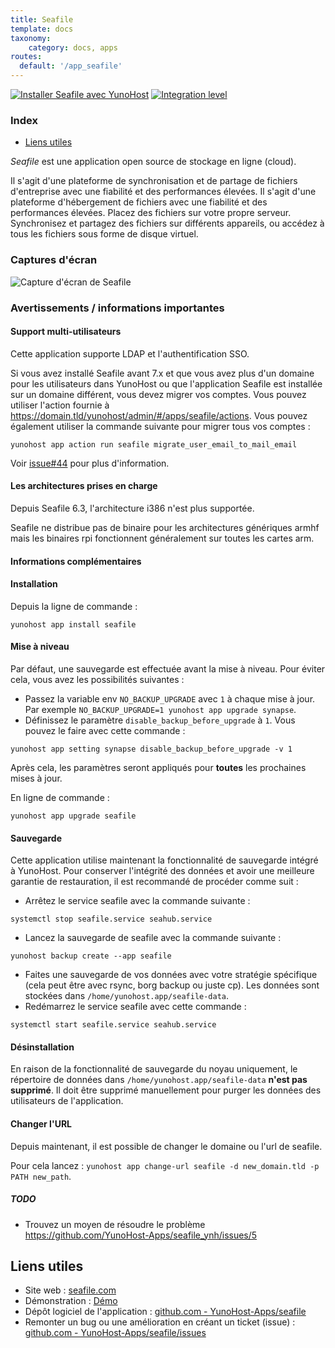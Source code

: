 ```yaml
---
title: Seafile
template: docs
taxonomy:
    category: docs, apps
routes:
  default: '/app_seafile'
---
```


[![Installer Seafile avec YunoHost](https://install-app.yunohost.org/install-with-yunohost.svg)](https://install-app.yunohost.org/?app=seafile) [![Integration level](https://dash.yunohost.org/integration/seafile.svg)](https://dash.yunohost.org/appci/app/seafile)

### Index

- [Liens utiles](#liens-utiles)

*Seafile* est une application open source de stockage en ligne (cloud).

Il s'agit d'une plateforme de synchronisation et de partage de fichiers d'entreprise avec une fiabilité et des performances élevées. Il s'agit d'une plateforme d'hébergement de fichiers avec une fiabilité et des performances élevées. Placez des fichiers sur votre propre serveur. Synchronisez et partagez des fichiers sur différents appareils, ou accédez à tous les fichiers sous forme de disque virtuel.

### Captures d'écran

![Capture d'écran de Seafile](https://github.com/YunoHost-Apps/seafile_ynh/blob/master/doc/screenshots/access-logs.jpg)

### Avertissements / informations importantes

#### Support multi-utilisateurs

Cette application supporte LDAP et l'authentification SSO.

Si vous avez installé Seafile avant 7.x et que vous avez plus d'un domaine pour les utilisateurs dans YunoHost ou que l'application Seafile est installée sur un domaine différent, vous devez migrer vos comptes.
Vous pouvez utiliser l'action fournie à https://domain.tld/yunohost/admin/#/apps/seafile/actions. Vous pouvez également utiliser la commande suivante pour migrer tous vos comptes :
```
yunohost app action run seafile migrate_user_email_to_mail_email
```
Voir [issue#44](https://github.com/YunoHost-Apps/seafile_ynh/issues/44)
pour plus d'information.

#### Les architectures prises en charge

Depuis Seafile 6.3, l'architecture i386 n'est plus supportée.

Seafile ne distribue pas de binaire pour les architectures génériques armhf mais les binaires rpi fonctionnent généralement sur toutes les cartes arm.

#### Informations complémentaires

#### Installation

Depuis la ligne de commande :
```
yunohost app install seafile
```

#### Mise à niveau

Par défaut, une sauvegarde est effectuée avant la mise à niveau. Pour éviter cela, vous avez les possibilités suivantes :
- Passez la variable env `NO_BACKUP_UPGRADE` avec `1` à chaque mise à jour. Par exemple `NO_BACKUP_UPGRADE=1 yunohost app upgrade synapse`.
- Définissez le paramètre `disable_backup_before_upgrade` à `1`. Vous pouvez le faire avec cette commande :
```
yunohost app setting synapse disable_backup_before_upgrade -v 1
```

Après cela, les paramètres seront appliqués pour **toutes** les prochaines mises à jour.

En ligne de commande :
```
yunohost app upgrade seafile
```

#### Sauvegarde

Cette application utilise maintenant la fonctionnalité de sauvegarde intégré à YunoHost. Pour conserver l'intégrité des données et avoir une meilleure garantie de restauration, il est recommandé de procéder comme suit :

- Arrêtez le service seafile avec la commande suivante :
```
systemctl stop seafile.service seahub.service
```
- Lancez la sauvegarde de seafile avec la commande suivante :
```
yunohost backup create --app seafile
```
- Faites une sauvegarde de vos données avec votre stratégie spécifique (cela peut être avec rsync, borg backup ou juste cp). Les données sont stockées dans `/home/yunohost.app/seafile-data`.
- Redémarrez le service seafile avec cette commande :
```
systemctl start seafile.service seahub.service
```

#### Désinstallation

En raison de la fonctionnalité de sauvegarde du noyau uniquement, le répertoire de données dans `/home/yunohost.app/seafile-data` **n'est pas supprimé**. Il doit être supprimé manuellement pour purger les données des utilisateurs de l'application.

#### Changer l'URL

Depuis maintenant, il est possible de changer le domaine ou l'url de seafile.

Pour cela lancez : `yunohost app change-url seafile -d new_domain.tld -p PATH new_path`.

##### TODO

- Trouvez un moyen de résoudre le problème https://github.com/YunoHost-Apps/seafile_ynh/issues/5

## Liens utiles

+ Site web : [seafile.com](https://www.seafile.com/en/home/)
+ Démonstration : [Démo](https://demo.seafile.com/accounts/login/?next=/)
+ Dépôt logiciel de l'application : [github.com - YunoHost-Apps/seafile](https://github.com/YunoHost-Apps/seafile_ynh)
+ Remonter un bug ou une amélioration en créant un ticket (issue) : [github.com - YunoHost-Apps/seafile/issues](https://github.com/YunoHost-Apps/seafile_ynh/issues)
